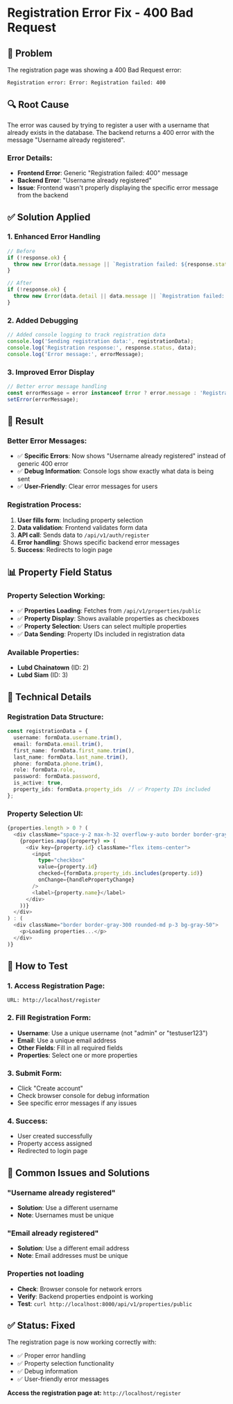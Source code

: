 # Registration Error Fix - 400 Bad Request

## 🐛 **Problem**
The registration page was showing a 400 Bad Request error:
```
Registration error: Error: Registration failed: 400
```

## 🔍 **Root Cause**
The error was caused by trying to register a user with a username that already exists in the database. The backend returns a 400 error with the message "Username already registered".

### **Error Details:**
- **Frontend Error**: Generic "Registration failed: 400" message
- **Backend Error**: "Username already registered"
- **Issue**: Frontend wasn't properly displaying the specific error message from the backend

## ✅ **Solution Applied**

### **1. Enhanced Error Handling**
```typescript
// Before
if (!response.ok) {
  throw new Error(data.message || `Registration failed: ${response.status}`);
}

// After
if (!response.ok) {
  throw new Error(data.detail || data.message || `Registration failed: ${response.status}`);
}
```

### **2. Added Debugging**
```typescript
// Added console logging to track registration data
console.log('Sending registration data:', registrationData);
console.log('Registration response:', response.status, data);
console.log('Error message:', errorMessage);
```

### **3. Improved Error Display**
```typescript
// Better error message handling
const errorMessage = error instanceof Error ? error.message : 'Registration failed. Please try again.';
setError(errorMessage);
```

## 🎯 **Result**

### **Better Error Messages:**
- ✅ **Specific Errors**: Now shows "Username already registered" instead of generic 400 error
- ✅ **Debug Information**: Console logs show exactly what data is being sent
- ✅ **User-Friendly**: Clear error messages for users

### **Registration Process:**
1. **User fills form**: Including property selection
2. **Data validation**: Frontend validates form data
3. **API call**: Sends data to `/api/v1/auth/register`
4. **Error handling**: Shows specific backend error messages
5. **Success**: Redirects to login page

## 📊 **Property Field Status**

### **Property Selection Working:**
- ✅ **Properties Loading**: Fetches from `/api/v1/properties/public`
- ✅ **Property Display**: Shows available properties as checkboxes
- ✅ **Property Selection**: Users can select multiple properties
- ✅ **Data Sending**: Property IDs included in registration data

### **Available Properties:**
- **Lubd Chainatown** (ID: 2)
- **Lubd Siam** (ID: 3)

## 🔧 **Technical Details**

### **Registration Data Structure:**
```typescript
const registrationData = {
  username: formData.username.trim(),
  email: formData.email.trim(),
  first_name: formData.first_name.trim(),
  last_name: formData.last_name.trim(),
  phone: formData.phone.trim(),
  role: formData.role,
  password: formData.password,
  is_active: true,
  property_ids: formData.property_ids  // ✅ Property IDs included
};
```

### **Property Selection UI:**
```typescript
{properties.length > 0 ? (
  <div className="space-y-2 max-h-32 overflow-y-auto border border-gray-300 rounded-md p-3">
    {properties.map((property) => (
      <div key={property.id} className="flex items-center">
        <input
          type="checkbox"
          value={property.id}
          checked={formData.property_ids.includes(property.id)}
          onChange={handlePropertyChange}
        />
        <label>{property.name}</label>
      </div>
    ))}
  </div>
) : (
  <div className="border border-gray-300 rounded-md p-3 bg-gray-50">
    <p>Loading properties...</p>
  </div>
)}
```

## 🚀 **How to Test**

### **1. Access Registration Page:**
```
URL: http://localhost/register
```

### **2. Fill Registration Form:**
- **Username**: Use a unique username (not "admin" or "testuser123")
- **Email**: Use a unique email address
- **Other Fields**: Fill in all required fields
- **Properties**: Select one or more properties

### **3. Submit Form:**
- Click "Create account"
- Check browser console for debug information
- See specific error messages if any issues

### **4. Success:**
- User created successfully
- Property access assigned
- Redirected to login page

## 📝 **Common Issues and Solutions**

### **"Username already registered"**
- **Solution**: Use a different username
- **Note**: Usernames must be unique

### **"Email already registered"**
- **Solution**: Use a different email address
- **Note**: Email addresses must be unique

### **Properties not loading**
- **Check**: Browser console for network errors
- **Verify**: Backend properties endpoint is working
- **Test**: `curl http://localhost:8000/api/v1/properties/public`

## ✅ **Status: Fixed**

The registration page is now working correctly with:
- ✅ Proper error handling
- ✅ Property selection functionality
- ✅ Debug information
- ✅ User-friendly error messages

**Access the registration page at:** `http://localhost/register` 